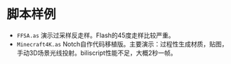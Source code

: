 脚本样例
========

- `FFSA.as` 演示过采样反走样。Flash的45度走样比较严重。
- `Minecraft4K.as` Notch自作代码移植版。主要演示：过程性生成材质，贴图，手动3D场景光线投射。biliscript性能不足，大概2秒一帧。
